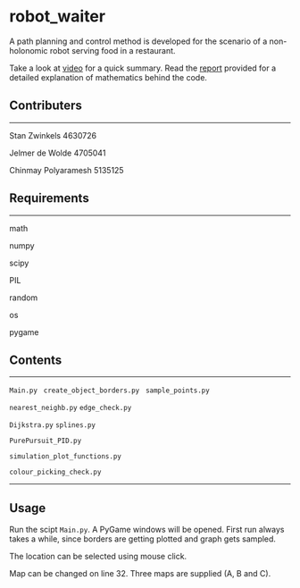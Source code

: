 # robot_waiter


A path planning and control method is developed for the scenario of a non-holonomic robot serving food in a restaurant.

Take a look at [video](video.mp4) for a quick summary. Read the [report](report.pdf) provided for a detailed explanation of mathematics
behind the code.
 
## Contributers
----------------------------------------------------------------
Stan Zwinkels		4630726

Jelmer de Wolde		4705041

Chinmay Polyaramesh	5135125


## Requirements
----------------------------------------------------------------
math

numpy

scipy

PIL

random

os

pygame

## Contents

-----------------------------------------------------------------
`Main.py
`
`create_object_borders.py
`
`sample_points.py`

`nearest_neighb.py`
`edge_check.py`

`Dijkstra.py`
`splines.py`

`PurePursuit_PID.py`

`simulation_plot_functions.py`

`colour_picking_check.py`


------------------------------------------------------------------



## Usage

Run the scipt `Main.py`. A PyGame windows will be opened. 
First run always takes a while, since borders are
 getting plotted and 
graph gets sampled.

 The location can be selected using mouse click. 

Map can be changed on line 32. Three maps are supplied (A, B and C).


